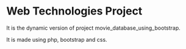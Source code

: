 # Web Technologies Project

It is the dynamic version of project movie_database_using_bootstrap.

It is made using php, bootstrap and css.
